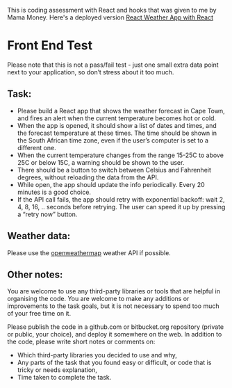 <!-- Headings -->
This is coding assessment with React and hooks that was given to me by Mama Money. Here's a deployed version [React Weather App with React](https://socishe.github.io/react-weather-app)
# Front End Test
Please note that this is not a pass/fail test - just one small extra data point next to your application, so don’t stress about it too much.
## Task:
* Please build a React app that shows the weather forecast in Cape Town, and fires an alert when the current temperature becomes hot or cold.
* When the app is opened, it should show a list of dates and times, and the forecast temperature at these times. The time should be shown in the South African time zone, even if the user’s computer is set to a different one.
* When the current temperature changes from the range 15-25C to above 25C or below 15C, a warning should be shown to the user.
* There should be a button to switch between Celsius and Fahrenheit degrees, without
reloading the data from the API.
* While open, the app should update the info periodically. Every 20 minutes is a good choice.
* If the API call fails, the app should retry with exponential backoff: wait 2, 4, 8, 16, ..
seconds before retrying. The user can speed it up by pressing a “retry now” button.
## Weather data:
Please use the [openweathermap](http:openweathermap.org) weather API if possible.
## Other notes:
You are welcome to use any third-party libraries or tools that are helpful in organising the code. You are welcome to make any additions or improvements to the task goals, but it is not necessary to spend too much of your free time on it.

Please publish the code in a github.com or bitbucket.org repository (private or public, your choice), and deploy it somewhere on the web. In addition to the code, please write short notes or comments on:
* Which third-party libraries you decided to use and why,
* Any parts of the task that you found easy or difficult, or code that is tricky or needs explanation,
* Time taken to complete the task.
